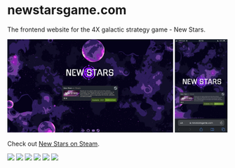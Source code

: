 # newstarsgame.com
The frontend website for the 4X galactic strategy game - New Stars.

<img src="./public/img/front-page.png" alt="Front page screenshot (Desktop)" width="75%"> <img src="./public/img/front-page-mobile.jpg" alt="Front page screenshot (Mobile)" width="23.75%"> 

Check out [New Stars on Steam](https://bit.ly/newstarsgame).

<img src="https://cdn.cloudflare.steamstatic.com/steam/apps/2231270/ss_09bd32adb6b6d7c941ec076783038ab336eca676.1920x1080.jpg?t=1683411301" width="32.75%"> <img src="https://cdn.cloudflare.steamstatic.com/steam/apps/2231270/ss_355d7b9f6c343f1c008f812780c6240088525818.1920x1080.jpg?t=1683411301" width="32.75%"> 
<img src="https://cdn.cloudflare.steamstatic.com/steam/apps/2231270/ss_27e3b3608724a2d306f0106cddbc358d29587ad4.1920x1080.jpg?t=1683411301" width="32.75%">
<img src="https://cdn.cloudflare.steamstatic.com/steam/apps/2231270/ss_6ee130c59863ddba723d405325d4ab5862bb147a.1920x1080.jpg?t=1683411301" width="32.75%"> <img src="https://cdn.cloudflare.steamstatic.com/steam/apps/2231270/ss_34c30a8db5e43c487684ce0682049a9c4328210b.1920x1080.jpg?t=1683411301" width="32.75%"> 
<img src="https://cdn.cloudflare.steamstatic.com/steam/apps/2231270/ss_b2b05ddd89521dd20f5f8eead856c7dc8e01d2f7.1920x1080.jpg?t=1683411301" width="32.75%">
